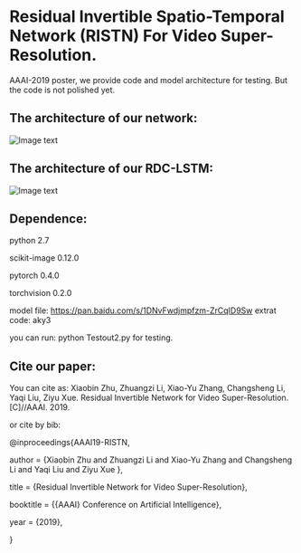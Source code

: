 # Residual Invertible Spatio-Temporal Network (RISTN) For Video Super-Resolution.

AAAI-2019 poster, we provide code and model architecture for testing. But the code is not polished yet.

## The architecture of our network:

![Image text](https://github.com/lizhuangzi/RISTN/raw/master/screenshots/RISTN.png)

## The architecture of our RDC-LSTM:

![Image text](https://github.com/lizhuangzi/RISTN/raw/master/screenshots/RDCLSTM.png)


## Dependence:

python 2.7

scikit-image 0.12.0

pytorch 0.4.0

torchvision 0.2.0

model file: https://pan.baidu.com/s/1DNvFwdjmpfzm-ZrCqID9Sw   extrat code: aky3

you can run: python Testout2.py for testing.

## Cite our paper:

You can cite as:
Xiaobin Zhu, Zhuangzi Li, Xiao-Yu Zhang, Changsheng Li, Yaqi Liu, Ziyu Xue. Residual Invertible Network for Video Super-Resolution. [C]//AAAI. 2019.

or cite by bib:

@inproceedings{AAAI19-RISTN,

  author    = {Xiaobin Zhu and
               Zhuangzi Li and
                Xiao-Yu Zhang and
                 Changsheng Li and
                 Yaqi Liu and
                 Ziyu Xue
                },

  title     = {Residual Invertible Network for Video Super-Resolution},

  booktitle = {{AAAI} Conference on Artificial Intelligence},

  year      = {2019},

}
